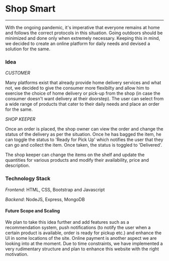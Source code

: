 # Shop Smart

***

With the ongoing pandemic, it's imperative that everyone remains at home and follows the correct protocols in this situation. Going outdoors should be minimized
and done only when extremely necessary. Keeping this in mind, we decided to create an online platform for daily needs and devised a solution for the same.

### Idea

*CUSTOMER*

Many platforms exist that already provide home delivery services and what not, we decided to give the consumer more flexibilty and allow him to exercise the choice
of home delivery or pick-up from the shop (in case the consumer doesn't want delivery at their doorstep). The user can select from a wide range of products that 
cater to their daily needs and place an order for the same. 

*SHOP KEEPER*

Once an order is placed, the shop owner can view the order and change the status of the delivery as per the situation. Once he has bagged the item, he can toggle
the status to 'Ready for Pick Up' which notifies the user that they can go and collect the item. Once taken, the status is toggled to 'Delivered'.

The shop keeper can change the items on the shelf and update the quantities for various products and modify their availability, price and description. 

### Technology Stack

*Frontend*: HTML, CSS, Bootstrap and Javascript 

*Backend*: NodeJS, Express, MongoDB

#### Future Scope and Scaling

We plan to take this idea further and add features such as a recommendation system, push notifications (to notify the user when a certain product is available,
order is ready for pickup etc.) and enhance the UI in some locations of the site. Online payment is another aspect we are looking into at the moment. Due to time
constraints, we have implemented a very rudimentary structure and plan to enhance this website with the right motivation.


